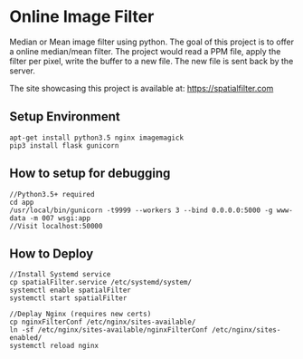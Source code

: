 # Online Image Filter
Median or Mean image filter using python. The goal of this project is to offer a online median/mean filter. The project would read a PPM file, apply the filter per pixel, write the buffer to a new file. The new file is sent back by the server. 

The site showcasing this project is available at:
https://spatialfilter.com

## Setup Environment
```
apt-get install python3.5 nginx imagemagick
pip3 install flask gunicorn
```

## How to setup for debugging
```
//Python3.5+ required
cd app
/usr/local/bin/gunicorn -t9999 --workers 3 --bind 0.0.0.0:5000 -g www-data -m 007 wsgi:app
//Visit localhost:50000
```

## How to Deploy
```
//Install Systemd service
cp spatialFilter.service /etc/systemd/system/
systemctl enable spatialFilter
systemctl start spatialFilter

//Deplay Nginx (requires new certs)
cp nginxFilterConf /etc/nginx/sites-available/
ln -sf /etc/nginx/sites-available/nginxFilterConf /etc/nginx/sites-enabled/
systemctl reload nginx
```
